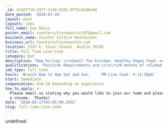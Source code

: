 ```yaml
---
_id: 3c92f710-297f-11e8-9355-9ff5c65d6e8d
date_posted: '2018-03-16'
layout: post
layoutt: jobs
full_name: Sue Davis
poster_email: countercultureaustin787@gmail.com
business_name: Counter Culture Restaurant
business_url: Countercultureaustin.com
location: 2337 E. Cesar Chavez  Austin 78702
title: Full Time Line Cook
category: boh
description: "Now hiring! \r\nSmall fun kitchen. Healthy Vegan Food- no deep fryer, everything made from scratch comfort food.\r\n\r\nWe are currently searching for two Line Cooks to join our team. \r\nLooking for a weekend brunch shift leader (sat and sun 8am) and a night line cook (4pm-11:30).\r\n\r\nIf you're passionate about food, health and sustainability, we want to hear from you! \r\nYour ability to accurately deliver meals in a timely fashion and in support of our service standards is just what we need.\r\n\r\nOur kitchen staff must have an understanding of organic, gluten-free, and vegan ingredients and have a knowledge of food safety and proper food handling. Must be able work with others to ensure that the kitchen and restaurant are kept clean and that food is prepared according to our recipes. Must be able to properly prepare and execute all menu items for dine-in, takeout and, in some cases, catering orders. \r\n\r\nShift meals\r\nCompetitive pay, depends on experience ($14-$18)\r\nVacation pay after 1 year"
qualifications: "Position Requirements are:\r\n\r\n9 months of related experience or training\r\nFlexibility in schedule with the ability to work weekends.\r\nAbility to speak, read, and understand English.\r\nPrevious experience with vegan food and knife skills, a plus.\r\nMust be organized, clean, positive and punctual."
job_type: full_time
hours: 'Brunch 8am to 4pm Sat and Sun.     PM Line Cook- 4-11:30pm'
start: Immediate
compensation: $14-18 Depending on experience
how_to_apply: >-
  Please email us stating why you would like to join our team and please attach
  a resume.  Thanks!
date: '2018-03-17T01:05:09.295Z'
slug: full-time-line-cook
---
```

undefined
